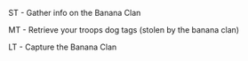 ST - Gather info on the Banana Clan

MT - Retrieve your troops dog tags (stolen by the banana clan)

LT - Capture the Banana Clan